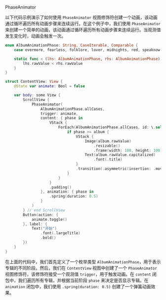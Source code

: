 
PhaseAnimator

以下代码示例演示了如何使用 `PhaseAnimator` 视图修饰符创建一个动画，该动画通过循环遍历所有动画步骤来连续运行。在这个例子中，我们使用 `PhaseAnimator` 来创建一个简单的动画，该动画通过循环遍历所有动画步骤来连续运行。当观测值发生变化时，动画会触发一次。

```swift
enum AlbumAnimationPhase: String, CaseIterable, Comparable {
    case evermore, fearless, folklore, lover, midnights, red, speaknow

    static func < (lhs: AlbumAnimationPhase, rhs: AlbumAnimationPhase) -> Bool {
        lhs.rawValue < rhs.rawValue
    }
}

struct ContentView: View {
    @State var animate: Bool = false

    var body: some View {
        ScrollView {
            PhaseAnimator(
                AlbumAnimationPhase.allCases,
                trigger: animate,
                content: { phase in
                    VStack {
                        ForEach(AlbumAnimationPhase.allCases, id: \.self) { album in
                            if phase >= album {
                                VStack {
                                    Image(album.rawValue)
                                        .resizable()
                                        .frame(width: 100, height: 100)
                                    Text(album.rawValue.capitalized)
                                        .font(.title)
                                }
                                .transition(.asymmetric(insertion: .move(edge: .leading), removal: .move(edge: .trailing)))
                            }
                        }
                    }
                    .padding()
                }, animation: { phase in
                    .spring(duration: 0.5)
                }
            )
        } // end ScrollView
        Button(action: {
            animate.toggle()
        }, label: {
            Text("开始")
                .font(.largeTitle)
                .bold()
        })
    }
}
```

在上面的代码中，我们首先定义了一个枚举类型 `AlbumAnimationPhase`，用于表示专辑的不同阶段。然后，我们在 `ContentView` 视图中创建了一个 `PhaseAnimator` 视图修饰符，该修饰符接受一个观测值 `trigger`，用于触发动画。在 `content` 闭包中，我们遍历所有专辑，并根据当前阶段 `phase` 来决定是否显示专辑。在 `animation` 闭包中，我们使用 `.spring(duration: 0.5)` 创建了一个弹簧动画效果。   
